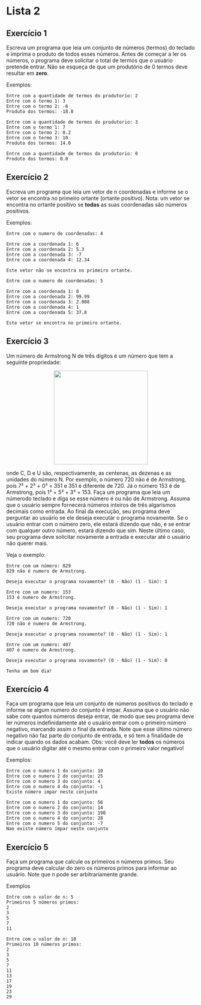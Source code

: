# Lista 2
## Exercício 1
Escreva um programa que leia um conjunto de números (termos) do teclado e imprima o produto de todos esses números. Antes de começar a ler os números, o programa deve solicitar o total de termos que o usuário pretende entrar. Não se esqueça de que um produtório de 0 termos deve resultar em **zero**.

Exemplos:

```
Entre com a quantidade de termos do produtorio: 2
Entre com o termo 1: 3
Entre com o termo 2: -6
Produto dos termos: -18.0
```
```
Entre com a quantidade de termos do produtorio: 3
Entre com o termo 1: 7
Entre com o termo 2: 0.2
Entre com o termo 3: 10
Produto dos termos: 14.0
```
```
Entre com a quantidade de termos do produtorio: 0
Produto dos termos: 0.0
```

## Exercício 2
Escreva um programa que leia um vetor de n coordenadas e informe se o vetor se encontra no primeiro ortante (ortante positivo). Nota: um vetor se encontra no ortante positivo se **todas** as suas coordenadas são números positivos.

Exemplos:

```
Entre com o numero de coordenadas: 4

Entre com a coordenada 1: 6
Entre com a coordenada 2: 5.3
Entre com a coordenada 3: -7
Entre com a coordenada 4: 12.34

Este vetor não se encontra no primeiro ortante.
```
```
Entre com o numero de coordenadas: 5

Entre com a coordenada 1: 8
Entre com a coordenada 2: 99.99
Entre com a coordenada 3: 2.008
Entre com a coordenada 4: 1
Entre com a coordenada 5: 37.8

Este vetor se encontra no primeiro ortante.
```

## Exercício 3
Um número de Armstrong N de três dígitos é um número que tem a seguinte propriedade:

<p align="center"><img src="https://media.discordapp.net/attachments/780042178424471583/946193523579944980/751211349627109416.png" width = "250"></p>

onde C, D e U são, respectivamente, as centenas, as dezenas e as unidades do número N. Por exemplo, o número 720 não é de Armstrong, pois 7³ + 2³ + 0³ = 351 e 351 é diferente de 720. Já o número 153 é de Armstrong, pois 1³ + 5³ + 3³ = 153. Faça um programa que leia um númerodo teclado e diga se esse número é ou não de Armstrong. Assuma que o usuário sempre fornecerá números inteiros de três algarismos decimais como entrada. Ao final da execução, seu programa deve perguntar ao usuário se ele deseja executar o programa novamente. Se o usuário entrar com o número zero, ele estará dizendo que não, e se entrar com qualquer outro número, estará dizendo que sim. Neste último caso, seu programa deve solicitar novamente a entrada e executar até o usuário não querer mais. 

Veja o exemplo:

```
Entre com um número: 829
829 não é numero de Armstrong.

Deseja executar o programa novamente? (0 - Não) (1 - Sim): 1

Entre com um numero: 153
153 é numero de Armstrong.

Deseja executar o programa novamente? (0 - Não) (1 - Sim): 1

Entre com um numero: 720
720 não é numero de Armstrong.

Deseja executar o programa novamente? (0 - Não) (1 - Sim): 1

Entre com um numero: 407
407 é numero de Armstrong.

Deseja executar o programa novamente? (0 - Não) (1 - Sim): 0

Tenha um bom dia!

```

## Exercício 4
Faça um programa que leia um conjunto de números positivos do teclado e informe se algum numero do conjunto é impar. Assuma que o usuário não sabe com quantos números deseja entrar, de modo que seu programa deve ler números indefinidamente até o usuário entrar com o primeiro número negativo, marcando assim o final da entrada. Note que esse último número negativo não faz parte do conjunto de entrada, e só tem a finalidade de indicar quando os dados acabam. Obs: você deve ler **todos** os números que o usuário digitar até o mesmo entrar com o primeiro valor negativo!

Exemplos:

```
Entre com o numero 1 do conjunto: 10
Entre com o numero 2 do conjunto: 25
Entre com o numero 3 do conjunto: 4
Entre com o numero 4 do conjunto: -1
Existe número impar neste conjunto
```

```
Entre com o numero 1 do conjunto: 56
Entre com o numero 2 do conjunto: 14
Entre com o numero 3 do conjunto: 190
Entre com o numero 4 do conjunto: 28
Entre com o numero 5 do conjunto: -7
Nao existe número ímpar neste conjunto
```

## Exercício 5

Faça um programa que calcule os primeiros n números primos. Seu programa deve calcular do zero os números primos para informar ao usuário. Note que n pode ser arbitrariamente grande.

Exemplos

```
Entre com o valor de n: 5
Primeiros 5 números primos:
2
3
5
7
11
```

```
Entre com o valor de n: 10
Primeiros 10 números primos:
2
3
5
7
11
13
17
19
23
29
```